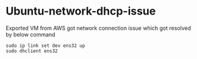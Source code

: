 # Ubuntu-network-dhcp-issue
Exported VM from AWS got network connection issue which got resolved by below command

```
sudo ip link set dev ens32 up
sudo dhclient ens32
```
